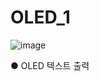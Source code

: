# OLED_1

![image](https://github.com/user-attachments/assets/96df3bc1-54b1-43f5-945a-10b7f867bbec)

● OLED 텍스트 출력

